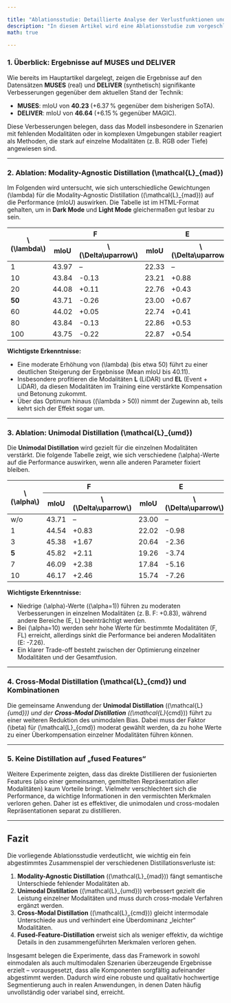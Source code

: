 ```yaml
---

title: "Ablationsstudie: Detaillierte Analyse der Verlustfunktionen und Hyperparameter"  
description: "In diesem Artikel wird eine Ablationsstudie zum vorgeschlagenen PRISMS-Framework im Detail untersucht."  
math: true  

---
```


### 1. Überblick: Ergebnisse auf MUSES und DELIVER

Wie bereits im Hauptartikel dargelegt, zeigen die Ergebnisse auf den Datensätzen **MUSES** (real) und **DELIVER** (synthetisch) signifikante Verbesserungen gegenüber dem aktuellen Stand der Technik:

- **MUSES**: mIoU von **40.23** (+6.37 % gegenüber dem bisherigen SoTA).  
- **DELIVER**: mIoU von **46.64** (+6.15 % gegenüber MAGIC).

Diese Verbesserungen belegen, dass das Modell insbesondere in Szenarien mit fehlenden Modalitäten oder in komplexen Umgebungen stabiler reagiert als Methoden, die stark auf einzelne Modalitäten (z. B. RGB oder Tiefe) angewiesen sind.

---

### 2. Ablation: Modality-Agnostic Distillation \(\mathcal{L}_{mad}\)

Im Folgenden wird untersucht, wie sich unterschiedliche Gewichtungen \(\lambda\) für die Modality-Agnostic Distillation (\(\mathcal{L}_{mad}\)) auf die Performance (mIoU) auswirken. Die Tabelle ist im HTML-Format gehalten, um in **Dark Mode** und **Light Mode** gleichermaßen gut lesbar zu sein.

<table>
  <thead>
    <tr>
      <th rowspan="2">\(\lambda\)</th>
      <th colspan="2">F</th>
      <th colspan="2">E</th>
      <th colspan="2">L</th>
      <th colspan="2">FE</th>
      <th colspan="2">FL</th>
      <th colspan="2">EL</th>
      <th colspan="2">FEL</th>
      <th colspan="2">Mean</th>
    </tr>
    <tr>
      <th>mIoU</th>
      <th>\(\Delta\uparrow\)</th>
      <th>mIoU</th>
      <th>\(\Delta\uparrow\)</th>
      <th>mIoU</th>
      <th>\(\Delta\uparrow\)</th>
      <th>mIoU</th>
      <th>\(\Delta\uparrow\)</th>
      <th>mIoU</th>
      <th>\(\Delta\uparrow\)</th>
      <th>mIoU</th>
      <th>\(\Delta\uparrow\)</th>
      <th>mIoU</th>
      <th>\(\Delta\uparrow\)</th>
      <th>mIoU</th>
      <th>\(\Delta\uparrow\)</th>
    </tr>
  </thead>
  <tbody>
    <tr>
      <td>1</td>
      <td>43.97</td>
      <td>–</td>
      <td>22.33</td>
      <td>–</td>
      <td>31.90</td>
      <td>–</td>
      <td>44.82</td>
      <td>–</td>
      <td>48.61</td>
      <td>–</td>
      <td>35.14</td>
      <td>–</td>
      <td>48.33</td>
      <td>–</td>
      <td>39.30</td>
      <td>–</td>
    </tr>
    <tr>
      <td>10</td>
      <td>43.84</td>
      <td>-0.13</td>
      <td>23.21</td>
      <td>+0.88</td>
      <td>32.71</td>
      <td>+0.81</td>
      <td>44.08</td>
      <td>-0.74</td>
      <td>49.16</td>
      <td>+0.55</td>
      <td>34.97</td>
      <td>-0.17</td>
      <td>48.08</td>
      <td>-0.25</td>
      <td>39.44</td>
      <td>+0.14</td>
    </tr>
    <tr>
      <td>20</td>
      <td>44.08</td>
      <td>+0.11</td>
      <td>22.76</td>
      <td>+0.43</td>
      <td>32.35</td>
      <td>+0.45</td>
      <td>44.37</td>
      <td>-0.45</td>
      <td>49.33</td>
      <td>+0.72</td>
      <td>34.73</td>
      <td>-0.41</td>
      <td>48.79</td>
      <td>+0.46</td>
      <td>39.49</td>
      <td>+0.19</td>
    </tr>
    <tr>
      <td><strong>50</strong></td>
      <td>43.71</td>
      <td>-0.26</td>
      <td>23.00</td>
      <td>+0.67</td>
      <td><strong>34.70</strong></td>
      <td>+2.80</td>
      <td>44.18</td>
      <td>-0.64</td>
      <td>49.13</td>
      <td>+0.52</td>
      <td><strong>37.23</strong></td>
      <td>+2.09</td>
      <td><strong>48.79</strong></td>
      <td>+0.46</td>
      <td><strong>40.11</strong></td>
      <td>+0.81</td>
    </tr>
    <tr>
      <td>60</td>
      <td>44.02</td>
      <td>+0.05</td>
      <td>22.74</td>
      <td>+0.41</td>
      <td>33.82</td>
      <td>+1.92</td>
      <td>44.29</td>
      <td>-0.53</td>
      <td>49.36</td>
      <td>+0.75</td>
      <td>36.69</td>
      <td>+1.55</td>
      <td>48.54</td>
      <td>+0.21</td>
      <td>39.92</td>
      <td>+0.62</td>
    </tr>
    <tr>
      <td>80</td>
      <td>43.84</td>
      <td>-0.13</td>
      <td>22.86</td>
      <td>+0.53</td>
      <td>33.78</td>
      <td>+1.88</td>
      <td>44.25</td>
      <td>-0.57</td>
      <td>49.43</td>
      <td>+0.82</td>
      <td>36.57</td>
      <td>+1.43</td>
      <td>48.79</td>
      <td>+0.46</td>
      <td>39.92</td>
      <td>+0.62</td>
    </tr>
    <tr>
      <td>100</td>
      <td>43.75</td>
      <td>-0.22</td>
      <td>22.87</td>
      <td>+0.54</td>
      <td>34.00</td>
      <td>+2.10</td>
      <td>44.17</td>
      <td>-0.65</td>
      <td>49.36</td>
      <td>+0.75</td>
      <td>36.60</td>
      <td>+1.46</td>
      <td>48.64</td>
      <td>+0.31</td>
      <td>39.91</td>
      <td>+0.61</td>
    </tr>
  </tbody>
</table>

**Wichtigste Erkenntnisse:**  
- Eine moderate Erhöhung von \(\lambda\) (bis etwa 50) führt zu einer deutlichen Steigerung der Ergebnisse (Mean mIoU bis 40.11).  
- Insbesondere profitieren die Modalitäten **L** (LiDAR) und **EL** (Event + LiDAR), da diesen Modalitäten im Training eine verstärkte Kompensation und Betonung zukommt.  
- Über das Optimum hinaus (\(\lambda > 50\)) nimmt der Zugewinn ab, teils kehrt sich der Effekt sogar um.

---

### 3. Ablation: Unimodal Distillation \(\mathcal{L}_{umd}\)

Die **Unimodal Distillation** wird gezielt für die einzelnen Modalitäten verstärkt. Die folgende Tabelle zeigt, wie sich verschiedene \(\alpha\)-Werte auf die Performance auswirken, wenn alle anderen Parameter fixiert bleiben.

<table>
  <thead>
    <tr>
      <th rowspan="2">\(\alpha\)</th>
      <th colspan="2">F</th>
      <th colspan="2">E</th>
      <th colspan="2">L</th>
      <th colspan="2">FE</th>
      <th colspan="2">FL</th>
      <th colspan="2">EL</th>
      <th colspan="2">FEL</th>
      <th colspan="2">Mean</th>
    </tr>
    <tr>
      <th>mIoU</th>
      <th>\(\Delta\uparrow\)</th>
      <th>mIoU</th>
      <th>\(\Delta\uparrow\)</th>
      <th>mIoU</th>
      <th>\(\Delta\uparrow\)</th>
      <th>mIoU</th>
      <th>\(\Delta\uparrow\)</th>
      <th>mIoU</th>
      <th>\(\Delta\uparrow\)</th>
      <th>mIoU</th>
      <th>\(\Delta\uparrow\)</th>
      <th>mIoU</th>
      <th>\(\Delta\uparrow\)</th>
      <th>mIoU</th>
      <th>\(\Delta\uparrow\)</th>
    </tr>
  </thead>
  <tbody>
    <tr>
      <td>w/o</td>
      <td>43.71</td>
      <td>–</td>
      <td>23.00</td>
      <td>–</td>
      <td>34.70</td>
      <td>–</td>
      <td>44.18</td>
      <td>–</td>
      <td>49.13</td>
      <td>–</td>
      <td>37.23</td>
      <td>–</td>
      <td>48.79</td>
      <td>–</td>
      <td>40.11</td>
      <td>–</td>
    </tr>
    <tr>
      <td>1</td>
      <td>44.54</td>
      <td>+0.83</td>
      <td>22.02</td>
      <td>-0.98</td>
      <td>31.67</td>
      <td>-3.03</td>
      <td>44.66</td>
      <td>+0.48</td>
      <td>49.55</td>
      <td>+0.42</td>
      <td>33.93</td>
      <td>-3.30</td>
      <td>48.89</td>
      <td>+0.10</td>
      <td>39.32</td>
      <td>-0.79</td>
    </tr>
    <tr>
      <td>3</td>
      <td>45.38</td>
      <td>+1.67</td>
      <td>20.64</td>
      <td>-2.36</td>
      <td>31.37</td>
      <td>-3.33</td>
      <td>45.43</td>
      <td>+1.25</td>
      <td>50.53</td>
      <td>+1.40</td>
      <td>33.65</td>
      <td>-3.58</td>
      <td>49.93</td>
      <td>+1.14</td>
      <td>39.56</td>
      <td>-0.55</td>
    </tr>
    <tr>
      <td><strong>5</strong></td>
      <td>45.82</td>
      <td>+2.11</td>
      <td>19.26</td>
      <td>-3.74</td>
      <td>31.79</td>
      <td>-2.91</td>
      <td>45.88</td>
      <td>+1.70</td>
      <td>51.11</td>
      <td>+1.98</td>
      <td>33.56</td>
      <td>-3.67</td>
      <td>50.60</td>
      <td>+1.81</td>
      <td>39.72</td>
      <td>-0.39</td>
    </tr>
    <tr>
      <td>7</td>
      <td>46.09</td>
      <td>+2.38</td>
      <td>17.84</td>
      <td>-5.16</td>
      <td>31.81</td>
      <td>-2.89</td>
      <td>46.18</td>
      <td>+2.00</td>
      <td>51.36</td>
      <td>+2.23</td>
      <td>33.43</td>
      <td>-3.80</td>
      <td>51.01</td>
      <td>+2.22</td>
      <td>39.67</td>
      <td>-0.44</td>
    </tr>
    <tr>
      <td>10</td>
      <td>46.17</td>
      <td>+2.46</td>
      <td>15.74</td>
      <td>-7.26</td>
      <td>31.95</td>
      <td>-2.75</td>
      <td>46.37</td>
      <td>+2.19</td>
      <td>51.17</td>
      <td>+2.04</td>
      <td>33.26</td>
      <td>-3.97</td>
      <td>51.08</td>
      <td>+2.29</td>
      <td>39.39</td>
      <td>-0.72</td>
    </tr>
  </tbody>
</table>

**Wichtigste Erkenntnisse:**  
- Niedrige \(\alpha\)-Werte (\(\alpha=1\)) führen zu moderaten Verbesserungen in einzelnen Modalitäten (z. B. F: +0.83), während andere Bereiche (E, L) beeinträchtigt werden.  
- Bei \(\alpha=10\) werden sehr hohe Werte für bestimmte Modalitäten (F, FL) erreicht, allerdings sinkt die Performance bei anderen Modalitäten (E: -7.26).  
- Ein klarer Trade-off besteht zwischen der Optimierung einzelner Modalitäten und der Gesamtfusion.

---

### 4. Cross-Modal Distillation \(\mathcal{L}_{cmd}\) und Kombinationen

Die gemeinsame Anwendung der **Unimodal Distillation** (\(\mathcal{L}_{umd}\)) und der **Cross-Modal Distillation** (\(\mathcal{L}_{cmd}\)) führt zu einer weiteren Reduktion des unimodalen Bias. Dabei muss der Faktor \(\beta\) für \(\mathcal{L}_{cmd}\) moderat gewählt werden, da zu hohe Werte zu einer Überkompensation einzelner Modalitäten führen können.

---

### 5. Keine Distillation auf „fused Features“

Weitere Experimente zeigten, dass das direkte Distillieren der fusionierten Features (also einer gemeinsamen, gemittelten Repräsentation aller Modalitäten) kaum Vorteile bringt. Vielmehr verschlechtert sich die Performance, da wichtige Informationen in den vermischten Merkmalen verloren gehen. Daher ist es effektiver, die unimodalen und cross-modalen Repräsentationen separat zu distillieren.

---

## Fazit

Die vorliegende Ablationsstudie verdeutlicht, wie wichtig ein fein abgestimmtes Zusammenspiel der verschiedenen Distillationsverluste ist:

1. **Modality-Agnostic Distillation** (\(\mathcal{L}_{mad}\)) fängt semantische Unterschiede fehlender Modalitäten ab.  
2. **Unimodal Distillation** (\(\mathcal{L}_{umd}\)) verbessert gezielt die Leistung einzelner Modalitäten und muss durch cross-modale Verfahren ergänzt werden.  
3. **Cross-Modal Distillation** (\(\mathcal{L}_{cmd}\)) gleicht intermodale Unterschiede aus und verhindert eine Überdominanz „leichter“ Modalitäten.  
4. **Fused-Feature-Distillation** erweist sich als weniger effektiv, da wichtige Details in den zusammengeführten Merkmalen verloren gehen.

Insgesamt belegen die Experimente, dass das Framework in sowohl einmodalen als auch multimodalen Szenarien überzeugende Ergebnisse erzielt – vorausgesetzt, dass alle Komponenten sorgfältig aufeinander abgestimmt werden. Dadurch wird eine robuste und qualitativ hochwertige Segmentierung auch in realen Anwendungen, in denen Daten häufig unvollständig oder variabel sind, erreicht.